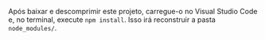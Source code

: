 Após baixar e descomprimir este projeto, carregue-o no Visual Studio Code e, no terminal, execute `npm install`. Isso irá reconstruir a pasta `node_modules/`.